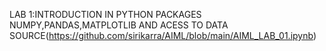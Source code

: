 LAB 1:INTRODUCTION IN PYTHON PACKAGES NUMPY,PANDAS,MATPLOTLIB AND ACESS TO DATA SOURCE(https://github.com/sirikarra/AIML/blob/main/AIML_LAB_01.ipynb)
